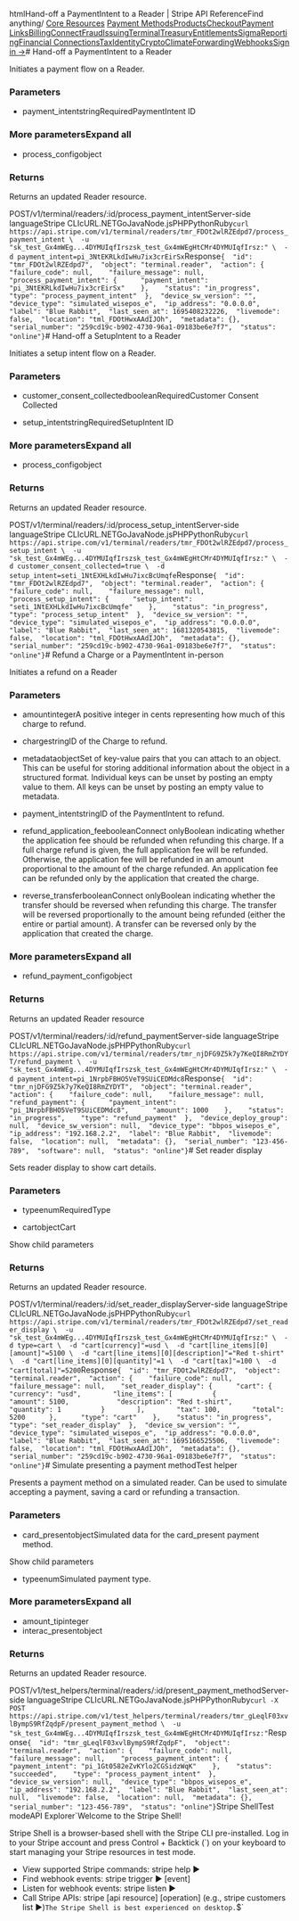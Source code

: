 htmlHand-off a PaymentIntent to a Reader | Stripe API Reference[](/api)Find anything/
[Core Resources](#)
[Payment Methods](#)[Products](#)[Checkout](#)[Payment Links](#)[Billing](#)[Connect](#)[Fraud](#)[Issuing](#)[Terminal](#)[Treasury](#)[Entitlements](#)[Sigma](#)[Reporting](#)[Financial Connections](#)[Tax](#)[Identity](#)[Crypto](#)[Climate](#)[Forwarding](#)[Webhooks](#)[Sign in →](https://dashboard.stripe.com/login)# Hand-off a PaymentIntent to a Reader

Initiates a payment flow on a Reader.

### Parameters

- payment_intentstringRequiredPaymentIntent ID



### More parametersExpand all

- process_configobject

### Returns

Returns an updated Reader resource.

POST/v1/terminal/readers/:id/process_payment_intentServer-side languageStripe CLIcURL.NETGoJavaNode.jsPHPPythonRuby[](#)[](#)`curl https://api.stripe.com/v1/terminal/readers/tmr_FDOt2wlRZEdpd7/process_payment_intent \  -u "sk_test_Gx4mWEg...4DYMUIqfIrszsk_test_Gx4mWEgHtCMr4DYMUIqfIrsz:" \  -d payment_intent=pi_3NtEKRLkdIwHu7ix3crEirSx`Response`{  "id": "tmr_FDOt2wlRZEdpd7",  "object": "terminal.reader",  "action": {    "failure_code": null,    "failure_message": null,    "process_payment_intent": {      "payment_intent": "pi_3NtEKRLkdIwHu7ix3crEirSx"    },    "status": "in_progress",    "type": "process_payment_intent"  },  "device_sw_version": "",  "device_type": "simulated_wisepos_e",  "ip_address": "0.0.0.0",  "label": "Blue Rabbit",  "last_seen_at": 1695408232226,  "livemode": false,  "location": "tml_FDOtHwxAAdIJOh",  "metadata": {},  "serial_number": "259cd19c-b902-4730-96a1-09183be6e7f7",  "status": "online"}`# Hand-off a SetupIntent to a Reader

Initiates a setup intent flow on a Reader.

### Parameters

- customer_consent_collectedbooleanRequiredCustomer Consent Collected


- setup_intentstringRequiredSetupIntent ID



### More parametersExpand all

- process_configobject

### Returns

Returns an updated Reader resource.

POST/v1/terminal/readers/:id/process_setup_intentServer-side languageStripe CLIcURL.NETGoJavaNode.jsPHPPythonRuby[](#)[](#)`curl https://api.stripe.com/v1/terminal/readers/tmr_FDOt2wlRZEdpd7/process_setup_intent \  -u "sk_test_Gx4mWEg...4DYMUIqfIrszsk_test_Gx4mWEgHtCMr4DYMUIqfIrsz:" \  -d customer_consent_collected=true \  -d setup_intent=seti_1NtEXHLkdIwHu7ixcBcUmqfe`Response`{  "id": "tmr_FDOt2wlRZEdpd7",  "object": "terminal.reader",  "action": {    "failure_code": null,    "failure_message": null,    "process_setup_intent": {      "setup_intent": "seti_1NtEXHLkdIwHu7ixcBcUmqfe"    },    "status": "in_progress",    "type": "process_setup_intent"  },  "device_sw_version": "",  "device_type": "simulated_wisepos_e",  "ip_address": "0.0.0.0",  "label": "Blue Rabbit",  "last_seen_at": 1681320543815,  "livemode": false,  "location": "tml_FDOtHwxAAdIJOh",  "metadata": {},  "serial_number": "259cd19c-b902-4730-96a1-09183be6e7f7",  "status": "online"}`# Refund a Charge or a PaymentIntent in-person

Initiates a refund on a Reader

### Parameters

- amountintegerA positive integer in cents representing how much of this charge to refund.


- chargestringID of the Charge to refund.


- metadataobjectSet of key-value pairs that you can attach to an object. This can be useful for storing additional information about the object in a structured format. Individual keys can be unset by posting an empty value to them. All keys can be unset by posting an empty value to metadata.


- payment_intentstringID of the PaymentIntent to refund.


- refund_application_feebooleanConnect onlyBoolean indicating whether the application fee should be refunded when refunding this charge. If a full charge refund is given, the full application fee will be refunded. Otherwise, the application fee will be refunded in an amount proportional to the amount of the charge refunded. An application fee can be refunded only by the application that created the charge.


- reverse_transferbooleanConnect onlyBoolean indicating whether the transfer should be reversed when refunding this charge. The transfer will be reversed proportionally to the amount being refunded (either the entire or partial amount). A transfer can be reversed only by the application that created the charge.



### More parametersExpand all

- refund_payment_configobject

### Returns

Returns an updated Reader resource

POST/v1/terminal/readers/:id/refund_paymentServer-side languageStripe CLIcURL.NETGoJavaNode.jsPHPPythonRuby[](#)[](#)`curl https://api.stripe.com/v1/terminal/readers/tmr_njDFG9Z5k7y7KeQI8RmZYDYT/refund_payment \  -u "sk_test_Gx4mWEg...4DYMUIqfIrszsk_test_Gx4mWEgHtCMr4DYMUIqfIrsz:" \  -d payment_intent=pi_1NrpbFBHO5VeT9SUiCEDMdc8`Response`{  "id": "tmr_njDFG9Z5k7y7KeQI8RmZYDYT",  "object": "terminal.reader",  "action": {    "failure_code": null,    "failure_message": null,    "refund_payment": {      "payment_intent": "pi_1NrpbFBHO5VeT9SUiCEDMdc8",      "amount": 1000    },    "status": "in_progress",    "type": "refund_payment"  },  "device_deploy_group": null,  "device_sw_version": null,  "device_type": "bbpos_wisepos_e",  "ip_address": "192.168.2.2",  "label": "Blue Rabbit",  "livemode": false,  "location": null,  "metadata": {},  "serial_number": "123-456-789",  "software": null,  "status": "online"}`# Set reader display

Sets reader display to show cart details.

### Parameters

- typeenumRequiredType


- cartobjectCart

Show child parameters

### Returns

Returns an updated Reader resource.

POST/v1/terminal/readers/:id/set_reader_displayServer-side languageStripe CLIcURL.NETGoJavaNode.jsPHPPythonRuby[](#)[](#)`curl https://api.stripe.com/v1/terminal/readers/tmr_FDOt2wlRZEdpd7/set_reader_display \  -u "sk_test_Gx4mWEg...4DYMUIqfIrszsk_test_Gx4mWEgHtCMr4DYMUIqfIrsz:" \  -d type=cart \  -d "cart[currency]"=usd \  -d "cart[line_items][0][amount]"=5100 \  -d "cart[line_items][0][description]"="Red t-shirt" \  -d "cart[line_items][0][quantity]"=1 \  -d "cart[tax]"=100 \  -d "cart[total]"=5200`Response`{  "id": "tmr_FDOt2wlRZEdpd7",  "object": "terminal.reader",  "action": {    "failure_code": null,    "failure_message": null,    "set_reader_display": {      "cart": {        "currency": "usd",        "line_items": [          {            "amount": 5100,            "description": "Red t-shirt",            "quantity": 1          }        ],        "tax": 100,        "total": 5200      },      "type": "cart"    },    "status": "in_progress",    "type": "set_reader_display"  },  "device_sw_version": "",  "device_type": "simulated_wisepos_e",  "ip_address": "0.0.0.0",  "label": "Blue Rabbit",  "last_seen_at": 1695166525506,  "livemode": false,  "location": "tml_FDOtHwxAAdIJOh",  "metadata": {},  "serial_number": "259cd19c-b902-4730-96a1-09183be6e7f7",  "status": "online"}`# Simulate presenting a payment methodTest helper

Presents a payment method on a simulated reader. Can be used to simulate accepting a payment, saving a card or refunding a transaction.

### Parameters

- card_presentobjectSimulated data for the card_present payment method.

Show child parameters
- typeenumSimulated payment type.



### More parametersExpand all

- amount_tipinteger
- interac_presentobject

### Returns

Returns an updated Reader resource.

POST/v1/test_helpers/terminal/readers/:id/present_payment_methodServer-side languageStripe CLIcURL.NETGoJavaNode.jsPHPPythonRuby[](#)[](#)`curl -X POST https://api.stripe.com/v1/test_helpers/terminal/readers/tmr_gLeqlF03xvlBympS9RfZqdpF/present_payment_method \  -u "sk_test_Gx4mWEg...4DYMUIqfIrszsk_test_Gx4mWEgHtCMr4DYMUIqfIrsz:"`Response`{  "id": "tmr_gLeqlF03xvlBympS9RfZqdpF",  "object": "terminal.reader",  "action": {    "failure_code": null,    "failure_message": null,    "process_payment_intent": {      "payment_intent": "pi_1Gt0582eZvKYlo2CGSidzWqK"    },    "status": "succeeded",    "type": "process_payment_intent"  },  "device_sw_version": null,  "device_type": "bbpos_wisepos_e",  "ip_address": "192.168.2.2",  "label": "Blue Rabbit",  "last_seen_at": null,  "livemode": false,  "location": null,  "metadata": {},  "serial_number": "123-456-789",  "status": "online"}`Stripe ShellTest modeAPI Explorer[](https://stripe.com/docs/stripe-cli#install)`Welcome to the Stripe Shell!

Stripe Shell is a browser-based shell with the Stripe CLI pre-installed. Log in to your
Stripe account and press Control + Backtick (`) on your keyboard to start managing your Stripe
resources in test mode.

- View supported Stripe commands: stripe help ▶️
- Find webhook events: stripe trigger ▶️ [event]
- Listen for webhook events: stripe listen ▶
- Call Stripe APIs: stripe [api resource] [operation] (e.g., stripe customers list ▶️)`The Stripe Shell is best experienced on desktop.`$`
